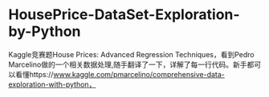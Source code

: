 # HousePrice-DataSet-Exploration-by-Python
Kaggle竞赛题House Prices: Advanced Regression Techniques，看到Pedro Marcelino做的一个相关数据处理,随手翻译了一下，详解了每一行代码。新手都可以看懂https://www.kaggle.com/pmarcelino/comprehensive-data-exploration-with-python，
